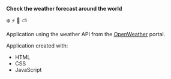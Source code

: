 <b>Check the weather forecast around the world</b>

:snowflake: :zap: :foggy: :partly_sunny:

Application using the weather API from the <a href="https://openweathermap.org/" target="_blank">OpenWeather</a> portal.

Application created with:

- HTML
- CSS
- JavaScript


